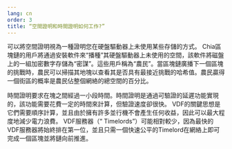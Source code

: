 ```yaml
---
lang: cn
order: 3
title: “空間證明和時間證明如何工作?”
---
```


可以將空間證明視為一種證明您在硬盤驅動器上未使用某些存儲的方式。 Chia區塊鏈的用戶將通過安裝軟件來“播種”其硬盤驅動器上未使用的空間，該軟件將磁盤上的一組加密數字存儲為“密謀”。這些用戶稱為“農民”。當區塊鏈廣播下一個區塊的挑戰時，農民可以掃描其地塊以查看其是否具有最接近挑戰的哈希值。農民贏得一個街區的概率是農民佔整個網絡的總空間的百分比。

時間證明要求在塊之間經過一小段時間。時間證明是通過可驗證的延遲功能實現的，該功能需要花費一定的時間來計算，但驗證速度卻很快。 VDF的關鍵思想是它們需要順序計算，並且由於擁有許多並行機不會產生任何收益，因此可以最大程度地減少電力浪費。 VDF服務器（“ Timelords”）可能相對較少，因為最快的VDF服務器將始終排在第一位，並且只需一個快速公平的Timelord在網絡上即可完成一個區塊並將鏈向前推進。
